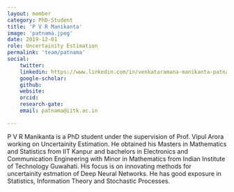 ```yaml
---
layout: member
category: PhD-Student
title: 'P V R Manikanta'
image: 'patnama.jpeg'
date: 2019-12-01
role: Uncertainity Estimation
permalink: 'team/patnama'
social:
    twitter:
    linkedin: https://www.linkedin.com/in/venkataramana-manikanta-patnana-260003a4/
    google-scholar:
    github:
    website:
    orcid:
    research-gate:
    email: patnama@iitk.ac.in

---
```


P V R Manikanta is a PhD student under the supervision of Prof. Vipul Arora working on Uncertainity Estimation. He obtained his Masters in Mathematics and Statistics from IIT Kanpur and bachelors in Electronics and Communication Engineering with Minor in Mathematics from Indian Institute of Technology Guwahati. His focus is on innovating methods for uncertainity estmation of Deep Neural Networks. He has good exposure in Statistics, Information Theory and Stochastic Processes.
